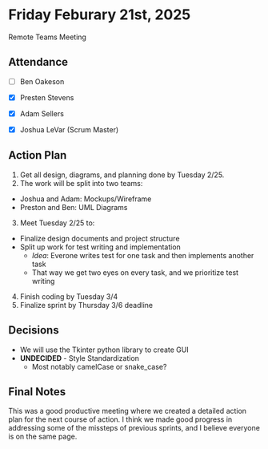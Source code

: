 # Friday Feburary 21st, 2025
Remote Teams Meeting

## Attendance
- [ ] Ben Oakeson
- [x] Presten Stevens 
- [x] Adam Sellers
- [x] Joshua LeVar (Scrum Master)


## Action Plan

1. Get all design, diagrams, and planning done by Tuesday 2/25. 
2. The work will be split into two teams:
  - Joshua and Adam: Mockups/Wireframe
  - Preston and Ben: UML Diagrams
3. Meet Tuesday 2/25 to:
  - Finalize design documents and project structure
  - Split up work for test writing and implementation
    - *Idea*: Everone writes test for one task and then implements another task
    - That way we get two eyes on every task, and we prioritize test writing
4. Finish coding by Tuesday 3/4
5. Finalize sprint by Thursday 3/6 deadline

## Decisions

- We will use the Tkinter python library to create GUI
- **UNDECIDED** - Style Standardization
  - Most notably camelCase or snake_case?
 
## Final Notes
This was a good productive meeting where we created a detailed action plan for the next course of action. I think we made good progress in addressing some of the missteps of previous sprints, and I believe everyone is on the same page.
